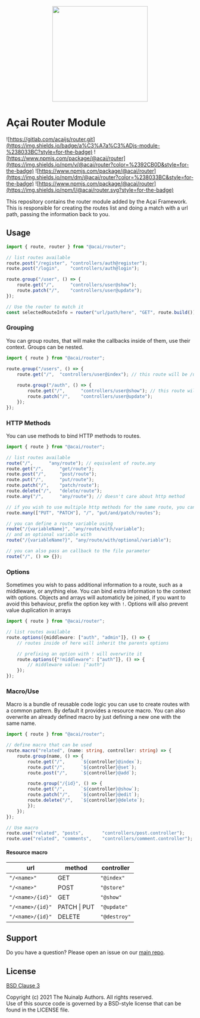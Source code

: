 <div align="center"><img src="https://docs-d5w44.ondigitalocean.app/assets/logo.0c850f36.svg" width="256"></div>

# Açai Router Module

![https://gitlab.com/acaijs/router.git](https://img.shields.io/badge/a%C3%A7a%C3%ADjs-module-%238033BC?style=for-the-badge) ![https://www.npmjs.com/package/@acai/router](https://img.shields.io/npm/v/@acai/router?color=%2392CB0D&style=for-the-badge) ![https://www.npmjs.com/package/@acai/router](https://img.shields.io/npm/dm/@acai/router?color=%238033BC&style=for-the-badge) ![https://www.npmjs.com/package/@acai/router](https://img.shields.io/npm/l/@acai/router.svg?style=for-the-badge)

This repository contains the router module added by the Açai Framework. This is responsible for creating the routes list and doing a match with a url path, passing the information back to you.

## Usage

``` typescript
import { route, router } from "@acai/router";

// list routes available
route.post("/register", "controllers/auth@register");
route.post("/login", 	"controllers/auth@login");

route.group("/user", () => {
	route.get("/", 		"controllers/user@show");
	route.patch("/", 	"controllers/user@update");
});

// Use the router to match it
const selectedRouteInfo = router("url/path/here", "GET", route.build());
```

### Grouping

You can group routes, that will make the callbacks inside of them, use their context. Groups can be nested.

``` typescript
import { route } from "@acai/router";

route.group("/users", () => {
	route.get("/", 	"controllers/user@index"); // this route will be /users -> controllers/user@index
	
	route.group("/auth", () => {
		route.get("/", 		"controllers/user@show"); // this route will be /users/auth -> controllers/user@show
		route.patch("/", 	"controllers/user@update");
	});
});
```
### HTTP Methods

You can use methods to bind HTTP methods to routes.

``` typescript
import { route } from "@acai/router";

// list routes available
route("/",		"any/route"); // equivalent of route.any
route.get("/",		"get/route");
route.post("/",		"post/route");
route.put("/",		"put/route");
route.patch("/",	"patch/route");
route.delete("/",	"delete/route");
route.any("/",		"any/route"); // doesn't care about http method

// if you wish to use multiple http methods for the same route, you can use many
route.many(["PUT", "PATCH"], "/", "put/and/patch/routes");

// you can define a route variable using
route("/{variableName}", "any/route/with/variable");
// and an optional variable with
route("/{variableName?}", "any/route/with/optional/variable");

// you can also pass an callback to the file parameter
route("/", () => {});
```
### Options

Sometimes you wish to pass additional information to a route, such as a middleware, or anything else. You can bind extra information to the context with options. Objects and arrays will automaticly be joined, if you want to avoid this behaviour, prefix the option key with `!`. Options will also prevent value duplication in arrays

``` typescript
import { route } from "@acai/router";

// list routes available
route.options({middleware: ["auth", "admin"]}, () => {
	// routes inside of here will inherit the parents options

	// prefixing an option with ! will overwrite it
	route.options({"!middleware": ["auth"]}, () => {
		// middleware value: ["auth"]
	});
});
```
### Macro/Use

Macro is a bundle of reusable code logic you can use to create routes with a common pattern. By default it provides a resource macro. You can also overwrite an already defined macro by just defining a new one with the same name. 

``` typescript
import { route } from "@acai/router";

// define macro that can be used
route.macro("related", (name: string, controller: string) => {
	route.group(name, () => {
		route.get("/",		`${controller}@index`);
		route.put("/",		`${controller}@set`);
		route.post("/",		`${controller}@add`);

		route.group("/{id}", () => {
		route.get("/",		`${controller}@show`);
		route.patch("/",	`${controller}@edit`);
		route.delete("/",	`${controller}@delete`);
		});
	});
});

// Use macro
route.use("related", "posts",		"controllers/post.controller");
route.use("related", "comments",	"controllers/comment.controller");
```

#### Resource macro

| url | method | controller |
| --- | --- | --- |
| `"/<name>"` | GET | `"@index"` |
| `"/<name>"` | POST | `"@store"` |
| `"/<name>/{id}"` | GET | `"@show"` |
| `"/<name>/{id}"` | PATCH \| PUT | `"@update"` |
| `"/<name>/{id}"` | DELETE | `"@destroy"` |

## Support

Do you have a question? Please open an issue on our [main repo](https://gitlab.com/acaijs/router/issues).

## License

[BSD Clause 3](https://opensource.org/licenses/BSD-3-Clause)

Copyright (c) 2021 The Nuinalp Authors. All rights reserved.  
Use of this source code is governed by a BSD-style license that can be found in the LICENSE file.

